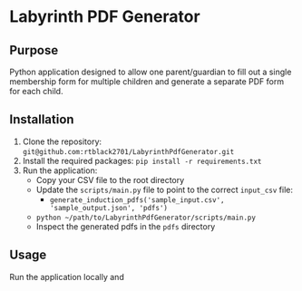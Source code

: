 # Labyrinth PDF Generator

## Purpose
Python application designed to allow one parent/guardian to fill out a single membership form for multiple children and generate a separate PDF form for each child.

## Installation
1. Clone the repository: `git@github.com:rtblack2701/LabyrinthPdfGenerator.git`
2. Install the required packages: `pip install -r requirements.txt`
3. Run the application: 
    - Copy your CSV file to the root directory
    - Update the `scripts/main.py` file to point to the correct `input_csv` file:
        - `generate_induction_pdfs('sample_input.csv', 'sample_output.json', 'pdfs')`
    - `python ~/path/to/LabyrinthPdfGenerator/scripts/main.py`
    - Inspect the generated pdfs in the `pdfs` directory

## Usage

Run the application locally and 